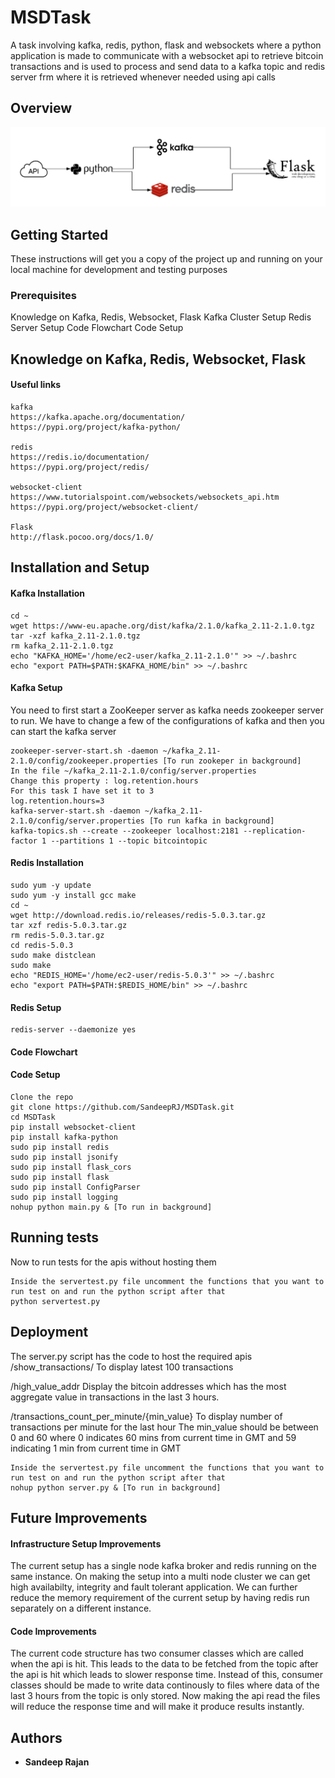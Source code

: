 # MSDTask

A task involving kafka, redis, python, flask and websockets where a python application is made to communicate with a websocket api to retrieve bitcoin transactions and is used to process and send data to a kafka topic and redis server frm where it is retrieved whenever needed using api calls

## Overview
![alt text](https://github.com/SandeepRJ/MSDTask/blob/master/MSDTaskOverview.png)

## Getting Started

These instructions will get you a copy of the project up and running on your local machine for development and testing purposes

### Prerequisites
Knowledge on Kafka, Redis, Websocket, Flask
Kafka Cluster Setup
Redis Server Setup
Code Flowchart
Code Setup

## Knowledge on Kafka, Redis, Websocket, Flask
#### Useful links
```
kafka 
https://kafka.apache.org/documentation/
https://pypi.org/project/kafka-python/

redis 
https://redis.io/documentation/
https://pypi.org/project/redis/

websocket-client
https://www.tutorialspoint.com/websockets/websockets_api.htm
https://pypi.org/project/websocket-client/

Flask
http://flask.pocoo.org/docs/1.0/

```
## Installation and Setup

#### Kafka Installation
```
cd ~
wget https://www-eu.apache.org/dist/kafka/2.1.0/kafka_2.11-2.1.0.tgz
tar -xzf kafka_2.11-2.1.0.tgz
rm kafka_2.11-2.1.0.tgz
echo "KAFKA_HOME='/home/ec2-user/kafka_2.11-2.1.0'" >> ~/.bashrc
echo "export PATH=$PATH:$KAFKA_HOME/bin" >> ~/.bashrc
```

#### Kafka Setup
You need to first start a ZooKeeper server as kafka needs zookeeper server to run. We have to change a few of the configurations of kafka and then you can start the kafka server
```
zookeeper-server-start.sh -daemon ~/kafka_2.11-2.1.0/config/zookeeper.properties [To run zookeper in background]
In the file ~/kafka_2.11-2.1.0/config/server.properties 
Change this property : log.retention.hours
For this task I have set it to 3
log.retention.hours=3
kafka-server-start.sh -daemon ~/kafka_2.11-2.1.0/config/server.properties [To run kafka in background]
kafka-topics.sh --create --zookeeper localhost:2181 --replication-factor 1 --partitions 1 --topic bitcointopic
```

#### Redis Installation 
```
sudo yum -y update
sudo yum -y install gcc make
cd ~
wget http://download.redis.io/releases/redis-5.0.3.tar.gz
tar xzf redis-5.0.3.tar.gz
rm redis-5.0.3.tar.gz
cd redis-5.0.3
sudo make distclean
sudo make
echo "REDIS_HOME='/home/ec2-user/redis-5.0.3'" >> ~/.bashrc
echo "export PATH=$PATH:$REDIS_HOME/bin" >> ~/.bashrc
```

#### Redis Setup
```
redis-server --daemonize yes
```

#### Code Flowchart

#### Code Setup
```
Clone the repo
git clone https://github.com/SandeepRJ/MSDTask.git
cd MSDTask
pip install websocket-client
pip install kafka-python
sudo pip install redis
sudo pip install jsonify
sudo pip install flask_cors
sudo pip install flask
sudo pip install ConfigParser
sudo pip install logging
nohup python main.py & [To run in background]
```

## Running tests
Now to run tests for the apis without hosting them
```
Inside the servertest.py file uncomment the functions that you want to run test on and run the python script after that
python servertest.py
```

## Deployment
The server.py script has the code to host the required apis 
/show_transactions/
To display latest 100 transactions

/high_value_addr
Display the bitcoin addresses which has the most aggregate value in transactions in the last 3 hours.

/transactions_count_per_minute/{min_value}
To display number of transactions per minute for the last hour
The min_value should be between 0 and 60 where 0 indicates 60 mins from current time in GMT and 59 indicating 1 min from current time in GMT

```
Inside the servertest.py file uncomment the functions that you want to run test on and run the python script after that
nohup python server.py & [To run in background]
```
## Future Improvements 
#### Infrastructure Setup Improvements

The current setup has a single node kafka broker and redis running on the same instance. On making the setup into a multi node cluster  we can get high availabilty, integrity and fault tolerant application. We can further reduce the memory requirement of the current setup by having redis run separately on a different instance.

#### Code Improvements

The current code structure has two consumer classes which are called when the api is hit. This leads to the data to be fetched from the topic after the api is hit which leads to slower response time. Instead of this, consumer classes should be made to write data continously to files where data of the last 3 hours from the topic is only stored. Now making the api read the files will reduce the response time and will make it produce results instantly.


## Authors

* **Sandeep Rajan**

